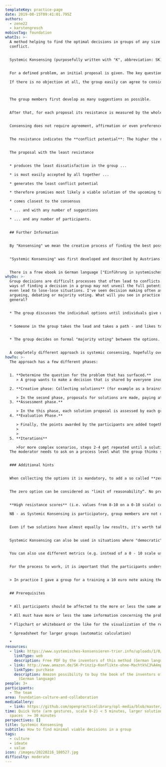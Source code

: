 ```yaml
---
templateKey: practice-page
date: 2019-08-15T09:41:01.795Z
authors:
  - zene22
  - karstengresch
mobiusTag: foundation
whatIs: >-
  A method helping to find the optimal decisions in groups of any size without
  conflict. 


  Systemic Konsensing (purposefully written with "K", abbreviation: SK) aims at the consideration of all voices of a group, including those of the reserved or silent group members. Focus are the objections of group members ("resistance") instead of their enthusiasm.


  For a defined problem, an initial proposal is given. The key question here is: "Are there any objections?". In small

  If there is no objection at all, the group easily can agree to consider the proposal as accepted. 



  The group members first develop as many suggestions as possible. 


  After that, for each proposal its resistance is measured by the whole group. The proposals are sorted according to the resistance measurements. 


  Consensing does not require agreement, affirmation or even preference. **Consent is reached by choosing the proposal with the least resistance.**


  The resistance indicates the **conflict potential**: The higher the resistance against a proposal, the higher the likeliness that it doesn't get support and might even fail.


  The proposal with the least resistance


  * produces the least dissatisfaction in the group ...

  * is most easily accepted by all together ...

  * generates the least conflict potential

  * therefore promises most likely a viable solution of the upcoming task/problem

  * comes closest to the consensus

  * ... and with any number of suggestions

  * ... and any number of participants.


  ## Further Information


  By "Konsensing" we mean the creative process of finding the best possible approximation of consensus, that is, the greatest possible agreement among people. "Systemic" we call the process described here, because it systemically leads to a constructive and cooperative behavior of all parties without being dependent on their goodwill or other qualities.


  "Systemic Konsensing" was first developed and described by Austrians Visotschnig and Schrotta, they published 2005 a book (["Das SK Prinzip - Wie man Konflikte ohne Machtkämpfe löst"](http://www.amazon.de/SK-Prinzip-Konflikte-ohne-Machtk%C3%A4mpfe-l%C3%B6st/dp/3800070960/ref=sr_1_1?s=books&ie=UTF8&qid=1291638226&sr=1-1)) about this way of decision finding.


  There is a free ebook in German language ["Einführung in systemisches Konsensieren"](http://www.sk-prinzip.eu/wp-content/uploads/2017/05/Einführung-in-systemisches-Konsensieren.pdf).
whyDo: >-
  Group decisions are difficult processes that often lead to conflicts. Standard
  ways of finding a decision in a group may not unveil the full potential or
  even lead to lose-lose situations. I've seen decision making often as
  argueing, debating or majority voting. What will you see in practice in
  general?


  * The group discusses the individual options until individuals give up in frustration and ultimately the solution is decided by the toughest people. For the group, this process is often very frustrating and contributes to a poor image of group decisions. The willingness to engage in discussion in the future is decreasing. This means **Consensus by fatigue and is sort of decision by resignation**.


  * Someone in the group takes the lead and takes a path - and likes to do it with his fist on the table. While this solution means that ultimately one person dominates the entire group, many may be happy that someone saves them from the endless discussions. You can call this **the boss decides**.


  * The group decides on formal "majority voting" between the options. At the same time, valuable concerns may not be heard. **Though this method of decision finding is formally legitimated by the group there is the danger that the possible potential is not exhausted.**


  A completely different approach is systemic consensing, hopefully overcoming the drawbacks by a creative process.
howTo: >-
  The approach has a few different phases:


  1. **Determine the question for the problem that has surfaced.**
     > A group wants to make a decision that is shared by everyone involved. The group develops a question that can not be answered with yes or no. But it may also be that the question is already in the room and only needs to be formulated.

  2. **Creative phase: Collecting solutions** (for example as a brainstorming).

     > In the second phase, proposals for solutions are made, paying attention to creativity and diversity. All ideas and wishes may be brought forward and stand side by side on an equal footing. The proposed solutions are not commented and discussed in this phase. It's common to use an existing proposal and modify it just a bit.
  3. **Assessment phase.** 

     > In the this phase, each solution proposal is assessed by each group member with so-called "resistance points" (R-points). Zero points means "no resistance" or "I can support this solution". The highest score to be awarded is ten and means "strong resistance" or "I strongly disagree with this proposal". The rating is recorded on a matrix.
  4. **Evaluation Phase.** 

     > Finally, the points awarded by the participants are added together for each proposed solution. The lowest score solution has the least resistance in the group and is therefore closest to consensus.
     >
     >
  5. **Iterations**

     >For more complex scenarios, steps 2-4 get repeated until a solution has been found that has a reasonably low resistance score.
  The moderator needs to ask on a process level what the group thinks should be done with the results and then iterate.


  ### Additional hints


  When collecting the options it is mandatory, to add a so called **zero option** which is context specific. It is normally phrased as "leave everything as it is", "let's decide next time", ... 


  The zero option can be considered as "limit of reasonability“. No proposal has a chance of being accepted by the group, if the rank of the zero option is lower than all others as it meant a deterioration for the group.


  **High resistance scores** (i.e. values from 8-10 on a 0-10 scale) contain the largest potential to find an optimal solution and thus should be heard. One can ask what the participant needs, so that their resistance is reduced. Often solutions are found here that lower the resistance.

  NB - as Systemic Konsensing is participatory, group members are not obliged to explain their resistance. On the other hand, a high resistance score does not mean a "veto". This assures that the decision finding process could be blocked by people following "tactical" voting strategies.


  Even if two solutions have almost equally low results, it's worth taking a closer look. Maybe one of the solutions was pushed from the outside and the other in the group. Then one could reconcile these two solutions again.


  S﻿ystemic Konsensing can also be used in situations where "democratic" voting is needed (i.e. the sum of votes counts): If you prepare the solution with Systemic Konsensing, the solution found should gain a large number of (pro-)votes.


  You can also use different metrics (e.g. instead of a 0 - 10 scale use a "quick vote" with three options 0 = no resistance, 1 = I have doubts, 2 = I feel resistance, indicated by hand/arm gestures).


  For the process to work, it is important that the participants understand it well. This can be achieved by a test run with a simple question.


  > In practice I gave a group for a training a 10 euro note asking them how to spend that money - and drive their decision with systemic concensing. I think the surprise ( - are you honest? You really give us that money? - ) helped to put the group members in a state where they could discuss the question unbiased. This also showed how unrealistic power options by a specific participant ( - give the money to me - ) are handled. 


  ## Prerequisites


  * All participants should be affected to the more or less the same amount

  * All must have more or less the same information concerning the problem

  * Flipchart or whiteboard or the like for the visualization of the results

  * Spreadsheet for larger groups (automatic calculation)

  * 
resources:
  - link: https://www.systemisches-konsensieren-trier.info/uploads/1/0/4/2/104259489/erich_und_volker_visotschnig_-_einf%C3%BChrung_in_systemisches_konsensieren.pdf
    linkType: web
    description: Free PDF by the inventors of this method (German language)
  - link: http://www.amazon.de/SK-Prinzip-Konflikte-ohne-Machtk%C3%A4mpfe-l%C3%B6st/dp/3800070960/ref=sr_1_1?s=books&ie=UTF8&qid=1291638226&sr=1-1
    linkType: purchase
    description: Amazon possibility to buy the book of the inventors of this method
      (German language)
people: 3+
participants:
  - The team
area: foundation-culture-and-collaboration
mediaGallery:
  - link: https://github.com/openpracticelibrary/opl-media/blob/master/images/Systemic%20Consensus%202.jpg?raw=true
time: Quick Vote (arm gestures, scale 0-2) < 5 minutes, larger solution
  spaces  >= 30 minutes
perspectives: []
title: Systemic Konsensing
subtitle: How to find minimal viable decisions in a group
tags:
  - culture
  - ideate
  - value
icon: /images/20220216_180527.jpg
difficulty: moderate
---
```

